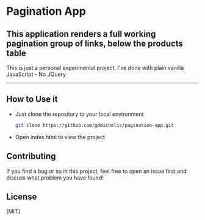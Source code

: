 # Pagination App
## This application renders a full working pagination group of links, below the products table
This is just a personal experimental project, I've done with plain vanilla JavaScript - No JQuery
___

## How to Use it
 * Just clone the repository  to your local environment 
      ```bash
      git clone https://github.com/gdmichelis/pagination-app.git 
      ````
 * Open index.html to view the project

 ## Contributing
 If you find a bug or so in this project, feel free to open an issue first and discuss what problem you have found! 

 ## License
 [MIT] 
